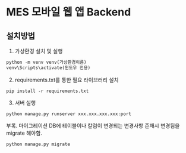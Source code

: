 # MES 모바일 웹 앱 Backend

## 설치방법

1. 가상환경 설치 및 실행
```python
python -m venv venv(가상환경이름)
venv\Scripts\activate(윈도우 전용)
```

2. requirements.txt를 통한 필요 라이브러리 설치
```
pip install -r requirements.txt
```

3. 서버 실행
```
python manage.py runserver xxx.xxx.xxx.xxx:port
```

부록. 마이그레이션
DB에 테이블이나 칼럼이 변경되는 변경사항 존재시 변경됨을 migrate 해야함.
```
python manage.py migrate
```
